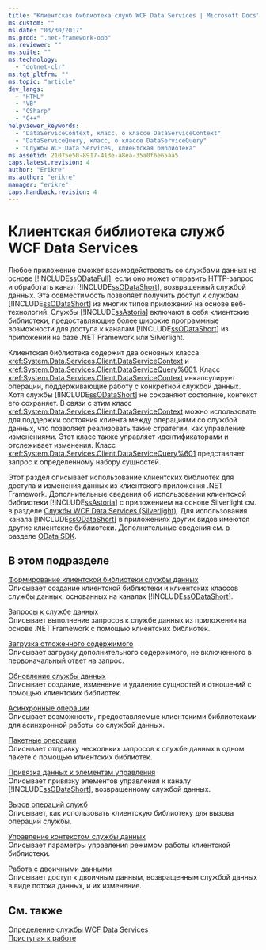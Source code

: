 ```yaml
---
title: "Клиентская библиотека служб WCF Data Services | Microsoft Docs"
ms.custom: ""
ms.date: "03/30/2017"
ms.prod: ".net-framework-oob"
ms.reviewer: ""
ms.suite: ""
ms.technology: 
  - "dotnet-clr"
ms.tgt_pltfrm: ""
ms.topic: "article"
dev_langs: 
  - "HTML"
  - "VB"
  - "CSharp"
  - "C++"
helpviewer_keywords: 
  - "DataServiceContext, класс, о классе DataServiceContext"
  - "DataServiceQuery, класс, о классе DataServiceQuery"
  - "Службы WCF Data Services, клиентская библиотека"
ms.assetid: 21075e50-8917-413e-a8ea-35a0f6e65aa5
caps.latest.revision: 4
author: "Erikre"
ms.author: "erikre"
manager: "erikre"
caps.handback.revision: 4
---
```

# Клиентская библиотека служб WCF Data Services
Любое приложение сможет взаимодействовать со службами данных на основе [!INCLUDE[ssODataFull](../../../../includes/ssodatafull-md.md)], если оно может отправить HTTP\-запрос и обработать канал [!INCLUDE[ssODataShort](../../../../includes/ssodatashort-md.md)], возвращенный службой данных. Эта совместимость позволяет получить доступ к службам [!INCLUDE[ssODataShort](../../../../includes/ssodatashort-md.md)] из многих типов приложений на основе веб\-технологий.  Службы [!INCLUDE[ssAstoria](../../../../includes/ssastoria-md.md)] включают в себя клиентские библиотеки, предоставляющие более широкие программные возможности для доступа к каналам [!INCLUDE[ssODataShort](../../../../includes/ssodatashort-md.md)] из приложений на базе .NET Framework или Silverlight.  
  
 Клиентская библиотека содержит два основных класса: <xref:System.Data.Services.Client.DataServiceContext> и <xref:System.Data.Services.Client.DataServiceQuery%601>.  Класс <xref:System.Data.Services.Client.DataServiceContext> инкапсулирует операции, поддерживающие работу с конкретной службой данных.  Хотя службы [!INCLUDE[ssODataShort](../../../../includes/ssodatashort-md.md)] не сохраняют состояние, контекст его сохраняет.  В связи с этим класс <xref:System.Data.Services.Client.DataServiceContext> можно использовать для поддержки состояния клиента между операциями со службой данных, что позволяет реализовать такие стратегии, как управление изменениями.  Этот класс также управляет идентификаторами и отслеживает изменения.  Класс <xref:System.Data.Services.Client.DataServiceQuery%601> представляет запрос к определенному набору сущностей.  
  
 Этот раздел описывает использование клиентских библиотек для доступа и изменения данных из клиентского приложения .NET Framework.  Дополнительные сведения об использовании клиентской библиотеки [!INCLUDE[ssAstoria](../../../../includes/ssastoria-md.md)] с приложением на основе Silverlight см. в разделе [Службы WCF Data Services \(Silverlight\)](http://go.microsoft.com/fwlink/?LinkId=186016).  Для использования канала [!INCLUDE[ssODataShort](../../../../includes/ssodatashort-md.md)] в приложениях других видов имеются другие клиентские библиотеки.  Дополнительные сведения см. в разделе [OData SDK](http://go.microsoft.com/fwlink/?LinkID=185796).  
  
## В этом подразделе  
 [Формирование клиентской библиотеки службы данных](../../../../docs/framework/data/wcf/generating-the-data-service-client-library-wcf-data-services.md)  
 Описывает создание клиентской библиотеки и клиентских классов службы данных, основанных на каналах [!INCLUDE[ssODataShort](../../../../includes/ssodatashort-md.md)].  
  
 [Запросы к службе данных](../../../../docs/framework/data/wcf/querying-the-data-service-wcf-data-services.md)  
 Описывает выполнение запросов к службе данных из приложения на основе .NET Framework с помощью клиентских библиотек.  
  
 [Загрузка отложенного содержимого](../../../../docs/framework/data/wcf/loading-deferred-content-wcf-data-services.md)  
 Описывает загрузку дополнительного содержимого, не включенного в первоначальный ответ на запрос.  
  
 [Обновление службы данных](../../../../docs/framework/data/wcf/updating-the-data-service-wcf-data-services.md)  
 Описывает создание, изменение и удаление сущностей и отношений с помощью клиентских библиотек.  
  
 [Асинхронные операции](../../../../docs/framework/data/wcf/asynchronous-operations-wcf-data-services.md)  
 Описывает возможности, предоставляемые клиентскими библиотеками для асинхронной работы со службой данных.  
  
 [Пакетные операции](../../../../docs/framework/data/wcf/batching-operations-wcf-data-services.md)  
 Описывает отправку нескольких запросов к службе данных в одном пакете с помощью клиентских библиотек.  
  
 [Привязка данных к элементам управления](../../../../docs/framework/data/wcf/binding-data-to-controls-wcf-data-services.md)  
 Описывает привязку элементов управления к каналу [!INCLUDE[ssODataShort](../../../../includes/ssodatashort-md.md)], возвращенному службой данных.  
  
 [Вызов операций служб](../../../../docs/framework/data/wcf/calling-service-operations-wcf-data-services.md)  
 Описывает, как использовать клиентскую библиотеку для вызова операций службы.  
  
 [Управление контекстом службы данных](../../../../docs/framework/data/wcf/managing-the-data-service-context-wcf-data-services.md)  
 Описывает параметры управления режимом работы клиентской библиотеки.  
  
 [Работа с двоичными данными](../../../../docs/framework/data/wcf/working-with-binary-data-wcf-data-services.md)  
 Описывает доступ к двоичным данным, возвращенным службой данных в виде потока данных, и их изменение.  
  
## См. также  
 [Определение службы WCF Data Services](../../../../docs/framework/data/wcf/defining-wcf-data-services.md)   
 [Приступая к работе](../../../../docs/framework/data/wcf/getting-started-with-wcf-data-services.md)